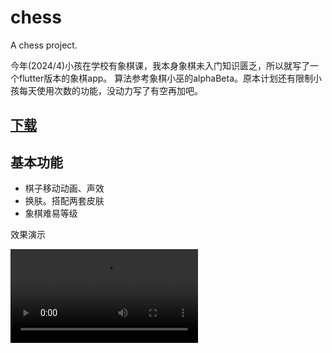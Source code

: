 # chess

A chess project.

今年(2024/4)小孩在学校有象棋课，我本身象棋未入门知识匮乏，所以就写了一个flutter版本的象棋app。 算法参考象棋小巫的alphaBeta。原本计划还有限制小孩每天使用次数的功能，没动力写了有空再加吧。

## [下载](https://github.com/gold-duo/flutterChess/releases/download/v1.0.0/app.apk)


## 基本功能
- 棋子移动动画、声效
- 换肤。搭配两套皮肤
- 象棋难易等级

效果演示

![img](chess_video.mp4)
